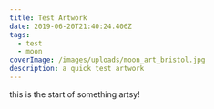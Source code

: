 ```yaml
---
title: Test Artwork
date: 2019-06-20T21:40:24.406Z
tags:
  - test
  - moon
coverImage: /images/uploads/moon_art_bristol.jpg
description: a quick test artwork
---
```

this is the start of something artsy!
